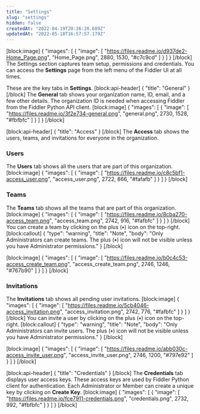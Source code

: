 ```yaml
---
title: "Settings"
slug: "settings"
hidden: false
createdAt: "2022-04-19T20:26:28.689Z"
updatedAt: "2022-05-10T16:57:57.179Z"
---
```

[block:image]
{
  "images": [
    {
      "image": [
        "https://files.readme.io/d937de2-Home_Page.png",
        "Home_Page.png",
        2880,
        1530,
        "#c7c9cd"
      ]
    }
  ]
}
[/block]
The Settings section captures team setup, permissions and credentials. You can access the **Settings** page from the left menu of the Fiddler UI at all times.

These are the key tabs in **Settings**.
[block:api-header]
{
  "title": "General"
}
[/block]
The **General** tab shows your organization name, ID, email, and a few other details. The organization ID is needed when accessing Fiddler from the Fiddler Python API client.
[block:image]
{
  "images": [
    {
      "image": [
        "https://files.readme.io/3f2e734-general.png",
        "general.png",
        2730,
        1528,
        "#fbfbfc"
      ]
    }
  ]
}
[/block]

[block:api-header]
{
  "title": "Access"
}
[/block]
The **Access** tab shows the users, teams, and invitations for everyone in the organization.

### Users
The **Users** tab shows all the users that are part of this organization.
[block:image]
{
  "images": [
    {
      "image": [
        "https://files.readme.io/c8c5bf1-access_user.png",
        "access_user.png",
        2722,
        866,
        "#fafafb"
      ]
    }
  ]
}
[/block]
### Teams
The **Teams** tab shows all the teams that are part of this organization.
[block:image]
{
  "images": [
    {
      "image": [
        "https://files.readme.io/8cba270-access_team.png",
        "access_team.png",
        2742,
        916,
        "#fafbfc"
      ]
    }
  ]
}
[/block]
You can create a team by clicking on the plus (**`+`**) icon on the top-right.
[block:callout]
{
  "type": "warning",
  "title": "Note",
  "body": "Only Administrators can create teams. The plus (**`+`**) icon will not be visible unless you have Administrator permissions."
}
[/block]

[block:image]
{
  "images": [
    {
      "image": [
        "https://files.readme.io/b0c4c53-access_create_team.png",
        "access_create_team.png",
        2746,
        1246,
        "#767b90"
      ]
    }
  ]
}
[/block]
### Invitations
The **Invitations** tab shows all pending user invitations.
[block:image]
{
  "images": [
    {
      "image": [
        "https://files.readme.io/5cb4046-access_invitation.png",
        "access_invitation.png",
        2742,
        776,
        "#fafbfc"
      ]
    }
  ]
}
[/block]
You can invite a user by clicking on the plus (**`+`**) icon on the top-right.
[block:callout]
{
  "type": "warning",
  "title": "Note",
  "body": "Only Administrators can invite users. The plus (**`+`**) icon will not be visible unless you have Administrator permissions."
}
[/block]

[block:image]
{
  "images": [
    {
      "image": [
        "https://files.readme.io/abb030c-access_invite_user.png",
        "access_invite_user.png",
        2746,
        1200,
        "#797e92"
      ]
    }
  ]
}
[/block]

[block:api-header]
{
  "title": "Credentials"
}
[/block]
The **Credentials** tab displays user access keys. These access keys are used by Fiddler Python client for authentication. Each Administrator or Member can create a unique key by clicking on **Create Key**.
[block:image]
{
  "images": [
    {
      "image": [
        "https://files.readme.io/fce7911-credentials.png",
        "credentials.png",
        2732,
        992,
        "#fbfbfc"
      ]
    }
  ]
}
[/block]
[^1]: *Join our [community Slack](http://fiddler-community.slack.com/) to ask any questions*